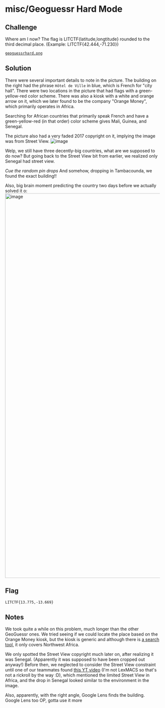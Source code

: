 # misc/Geoguessr Hard Mode

## Challenge

Where am I now? The flag is LITCTF{latitude,longtitude} rounded to the third decimal place. (Example: LITCTF{42.444,-71.230})

[`geoguessrhard.png`](https://drive.google.com/file/d/1oVUhlXkBoLpBupbRxNiFn6emqNF50Xeq/view)

## Solution

There were several important details to note in the picture. The building on the right had the phrase `Hôtel de Ville` in blue, which is French for "city hall". There were two locations in the picture that had flags with a green-yellow-red color scheme. There was also a kiosk with a white and orange arrow on it, which we later found to be the company "Orange Money", which primarily operates in Africa.

Searching for African countries that primarily speak French and have a green-yellow-red (in that order) color scheme gives Mali, Guinea, and Senegal.

The picture also had a very faded 2017 copyright on it, implying the image was from Street View.
![image](https://user-images.githubusercontent.com/64328893/181108745-5492613b-8d86-469f-9c5b-ccdbd7dbbe37.png)

Welp, we still have three decently-big countries, what are we supposed to do now? But going back to the Street View bit from earlier, we realized only Senegal had street view.

*Cue the random pin drops* And somehow, dropping in Tambacounda, we found the exact building!!

Also, big brain moment predicting the country two days before we actually solved it o:
<img width="1250" alt="image" src="https://user-images.githubusercontent.com/64328893/181109502-4c24e3f6-6052-44c2-b5c6-b3b5d6827bb1.png">

## Flag

`LITCTF{13.775,-13.669}`

## Notes

We took quite a while on this problem, much longer than the other GeoGuessr ones. We tried seeing if we could locate the place based on the Orange Money kiosk, but the kiosk is generic and although there is [a search tool](https://www.orange.ma/Agences-Orange?service=orange+money), it only covers Northwest Africa.

We only spotted the Street View copyright much later on, after realizing it was Senegal. (Apparently it was supposed to have been cropped out anyway!) Before then, we neglected to consider the Street View constraint until one of our teammates found [this YT video](https://www.youtube.com/watch?v=v7IgkogkAZc) (I'm not LexMACS so that's not a rickroll by the way :D), which mentioned the limited Street View in Africa, and the drop in Senegal looked similar to the environment in the image.

Also, apparently, with the right angle, Google Lens finds the building. Google Lens too OP, gotta use it more
